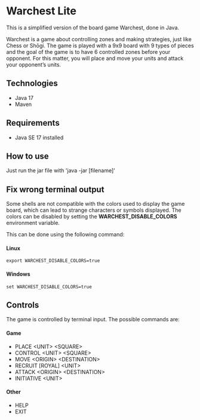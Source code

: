 # Warchest Lite

This is a simplified version of the board game Warchest, done in Java.

Warchest is a game about controlling zones and making strategies, just like Chess or Shōgi. The
game is played with a 9x9 board with 9 types of pieces and the goal of the game is to have 6
controlled zones before your opponent. For this matter, you will place and move your units and
attack your opponent’s units.

## Technologies
* Java 17
* Maven

## Requirements
* Java SE 17 installed

## How to use

Just run the jar file with 'java -jar [filename]'

## Fix wrong terminal output

Some shells are not compatible with the colors used to display the game board, which can lead to strange characters or symbols displayed.
The colors can be disabled by setting the **WARCHEST_DISABLE_COLORS** environment variable.

This can be done using the following command:

#### Linux
``
export WARCHEST_DISABLE_COLORS=true
``

#### Windows
``
set WARCHEST_DISABLE_COLORS=true
``

## Controls

The game is controlled by terminal input. The possible commands are:

#### Game

* PLACE \<UNIT> \<SQUARE>
* CONTROL \<UNIT> \<SQUARE>
* MOVE \<ORIGIN> \<DESTINATION>
* RECRUIT \[ROYAL] \<UNIT>
* ATTACK \<ORIGIN> \<DESTINATION>
* INITIATIVE \<UNIT>

#### Other
* HELP
* EXIT